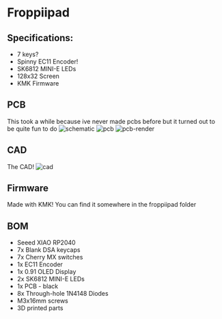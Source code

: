 # Froppiipad

## Specifications:
- 7 keys? 
- Spinny EC11 Encoder!
- SK6812 MINI-E LEDs
- 128x32 Screen
- KMK Firmware

## PCB
This took a while because ive never made pcbs before but it turned out to be quite fun to do
![schematic](https://cdn.hackclubber.dev/slackcdn/d47cd24b70cf3cafb89db724f7720674.png)
![pcb](https://cdn.hackclubber.dev/slackcdn/01bd2f0ded94cca537916dba99575849.png)
![pcb-render](https://cdn.hack.pet/slackcdn/2123ccfb717511cbe22fe937b8080796.png)

## CAD
The CAD!
![cad](https://cdn.hack.pet/slackcdn/a1bca2f1730139263cc8c720c1c12d6d.png)

## Firmware
Made with KMK! You can find it somewhere in the froppiipad folder

## BOM
- Seeed XIAO RP2040
- 7x Blank DSA keycaps
- 7x Cherry MX switches
- 1x EC11 Encoder
- 1x 0.91 OLED Display
- 2x SK6812 MINI-E LEDs
- 1x PCB - black
- 8x Through-hole 1N4148 Diodes
- M3x16mm screws
- 3D printed parts
